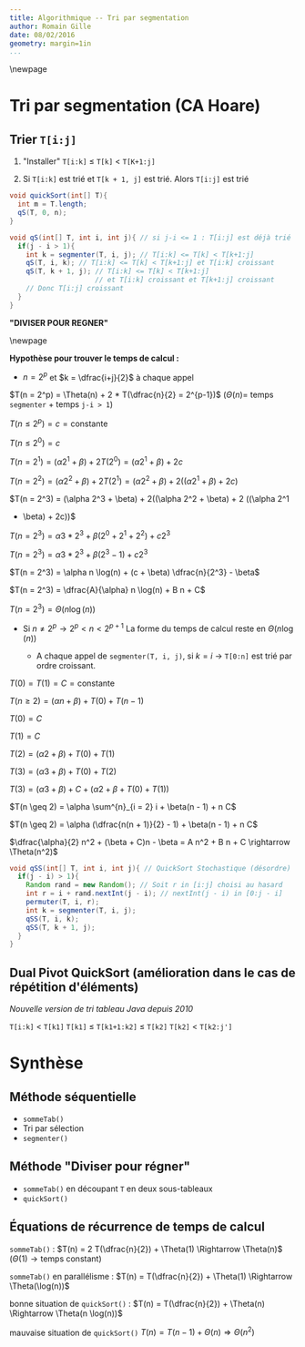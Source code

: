 ```yaml
---
title: Algorithmique -- Tri par segmentation
author: Romain Gille
date: 08/02/2016
geometry: margin=1in
...
```


\newpage

# Tri par segmentation (CA Hoare)

## Trier `T[i:j]`

1. "Installer" `T[i:k]` $\leq$ `T[k]` $<$ `T[K+1:j]`

2. Si `T[i:k]` est trié et `T[k + 1, j]` est trié. Alors `T[i:j]` est trié

```java
void quickSort(int[] T){
  int m = T.length;
  qS(T, 0, n);
}

void qS(int[] T, int i, int j){ // si j-i <= 1 : T[i:j] est déjà trié
  if(j - i > 1){
    int k = segmenter(T, i, j); // T[i:k] <= T[k] < T[k+1:j]
    qS(T, i, k); // T[i:k] <= T[k] < T[k+1:j] et T[i:k] croissant
    qS(T, k + 1, j); // T[i:k] <= T[k] < T[k+1:j]
                     // et T[i:k] croissant et T[k+1:j] croissant
    // Donc T[i:j] croissant
  }
}
```

**"DIVISER POUR REGNER"**

\newpage

**Hypothèse pour trouver le temps de calcul :**

* $n =  2^p$ et $k = \dfrac{i+j}{2}$ à chaque appel

$T(n = 2^p) = \Theta(n) + 2 * T(\dfrac{n}{2} = 2^{p-1})$ ($\Theta(n) =$
temps `segmenter` + temps `j-i > 1`)

$T(n \leq 2^p) = c = \text{constante}$

$T(n \leq 2^0) = c$

$T(n = 2^1) = (\alpha 2^1 + \beta) + 2 T(2^0) = (\alpha 2^1 + \beta) + 2c$

$T(n = 2^2) = (\alpha 2^2 + \beta) + 2 T(2^1) = (\alpha 2^2 + \beta) +
  2((\alpha 2^1 + \beta) + 2c)$

$T(n = 2^3) = (\alpha 2^3 + \beta) + 2((\alpha 2^2 + \beta) + 2 ((\alpha 2^1
  + \beta) + 2c))$

$T(n = 2^3) = \alpha 3 * 2^3 + \beta (2^0 + 2^1 + 2^2) + c 2^3$

$T(n = 2^3) = \alpha 3 * 2^3 + \beta(2^3 - 1) + c 2^3$

$T(n = 2^3) = \alpha n \log(n) + (c + \beta) \dfrac{n}{2^3} - \beta$

$T(n = 2^3) = \dfrac{A}{\alpha} n \log(n) + B n + C$

$T(n = 2^3) = \Theta(n \log(n))$

* Si $n \neq 2^p \rightarrow 2^p < n < 2^{p+1}$
  La forme du temps de calcul reste en $\Theta(n\log(n))$

    * A chaque appel de `segmenter(T, i, j)`, si $k = i$
      $\rightarrow$ `T[0:n]` est trié par ordre croissant.

$T(0) = T(1) = C = \text{constante}$

$T(n \geq 2) = (\alpha n + \beta) + T(0) + T(n-1)$

$T(0) = C$

$T(1) = C$

$T(2) = (\alpha 2 + \beta) + T(0) + T(1)$

$T(3) = (\alpha 3 + \beta) + T(0) + T(2)$

$T(3) = (\alpha 3 + \beta) + C + (\alpha 2 + \beta + T(0) + T(1))$

$T(n \geq 2) = \alpha \sum^{n}_{i = 2} i + \beta(n - 1) + n C$

$T(n \geq 2) = \alpha (\dfrac{n(n + 1)}{2} - 1) + \beta(n - 1) + n C$

$\dfrac{\alpha}{2} n^2 + (\beta + C)n - \beta = A n^2 + B n + C \rightarrow
  \Theta(n^2)$

```java
void qSS(int[] T, int i, int j){ // QuickSort Stochastique (désordre)
  if(j - i) > 1){
    Random rand = new Random(); // Soit r in [i:j] choisi au hasard
    int r = i + rand.nextInt(j - i); // nextInt(j - i) in [0:j - i]
    permuter(T, i, r);
    int k = segmenter(T, i, j);
    qSS(T, i, k);
    qSS(T, k + 1, j);
  }
}
```

## Dual Pivot QuickSort (amélioration dans le cas de répétition d'éléments)

*Nouvelle version de tri tableau Java depuis 2010*

`T[i:k]` $<$ `T[k1]`
`T[k1]` $\leq$ `T[k1+1:k2]` $\leq$ `T[k2]`
`T[k2]` $<$ `T[k2:j']`

# Synthèse

## Méthode séquentielle

* `sommeTab()`
* Tri par sélection
* `segmenter()`

## Méthode "Diviser pour régner"

* `sommeTab()` en découpant `T` en deux sous-tableaux
* `quickSort()`

## Équations de récurrence de temps de calcul

`sommeTab()` : $T(n) = 2 T(\dfrac{n}{2}) + \Theta(1) \Rightarrow \Theta(n)$
($\Theta(1) \rightarrow \text{temps constant}$)

`sommeTab()` en parallélisme : $T(n) = T(\dfrac{n}{2}) + \Theta(1) \Rightarrow
\Theta(\log(n))$

bonne situation de `quickSort()` : $T(n) = T(\dfrac{n}{2}) + \Theta(n)
\Rightarrow \Theta(n \log(n))$

mauvaise situation de `quickSort()` $T(n) = T(n - 1) + \Theta(n) \Rightarrow
\Theta(n^2)$
